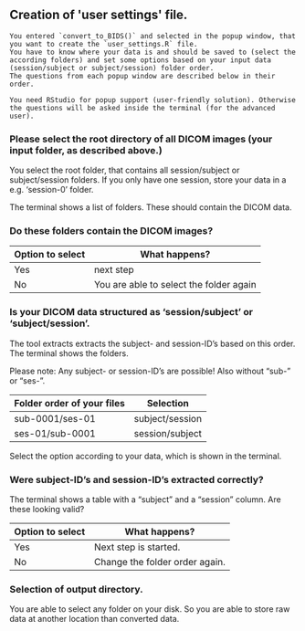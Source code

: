 ## Creation of 'user settings' file.

```{Note} 
You entered `convert_to_BIDS()` and selected in the popup window, that you want to create the `user_settings.R` file.
You have to know where your data is and should be saved to (select the according folders) and set some options based on your input data (session/subject or subject/session) folder order. 
The questions from each popup window are described below in their order.

You need RStudio for popup support (user-friendly solution). Otherwise the questions will be asked inside the terminal (for the advanced user).
```


### Please select the root directory of all DICOM images (your input folder, as described above.)

You select the root folder, that contains all session/subject or
subject/session folders. If you only have one session, store your data
in a e.g. ‘session-0’ folder.

The terminal shows a list of folders. These should contain the DICOM
data.

### Do these folders contain the DICOM images?

| Option to select | What happens?                           |
|------------------|-----------------------------------------|
| Yes              | next step                               |
| No               | You are able to select the folder again |


### Is your DICOM data structured as ‘session/subject’ or ‘subject/session’.

The tool extracts extracts the subject- and session-ID’s based on this
order. The terminal shows the folders.

Please note: Any subject- or session-ID’s are possible! Also without
“sub-” or “ses-”.

| Folder order of your files | Selection       |
|----------------------------|-----------------|
| sub-0001/ses-01            | subject/session |
| ses-01/sub-0001            | session/subject |


Select the option according to your data, which is shown in the terminal.

### Were subject-ID’s and session-ID’s extracted correctly?

The terminal shows a table with a “subject” and a “session” column. Are these looking valid?

| Option to select | What happens?                  |
|------------------|--------------------------------|
| Yes              | Next step is started.          |
| No               | Change the folder order again. |

### Selection of output directory.

You are able to select any folder on your disk. So you are able to store
raw data at another location than converted data.
